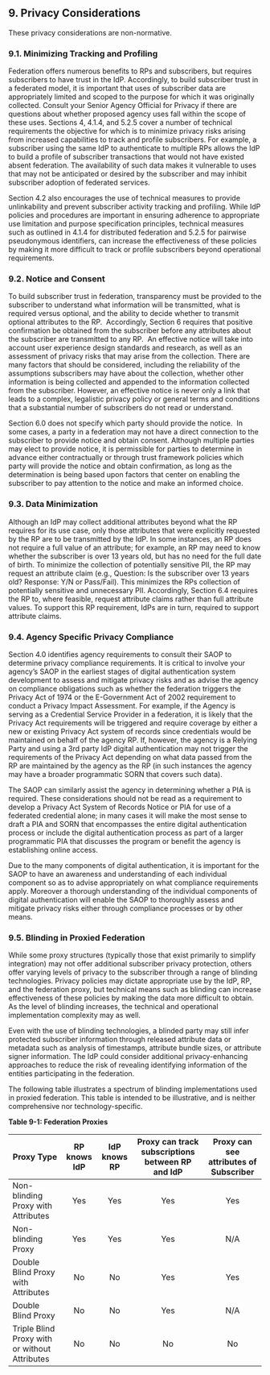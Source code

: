 <a name="sec9"></a>

## <a name="privacy-section-header"></a> 9. Privacy Considerations

These privacy considerations are non-normative.

### 9.1. Minimizing Tracking and Profiling

Federation offers numerous benefits to RPs and subscribers, but requires subscribers to have trust in the IdP. Accordingly, to build subscriber trust in a federated model, it is important that uses of subscriber data are appropriately limited and scoped to the purpose for which it was originally collected. Consult your Senior Agency Official for Privacy if there are questions about whether proposed agency uses fall within the scope of these uses. Sections 4, 4.1.4, and 5.2.5 cover a number of technical requirements the objective for which is to minimize privacy risks arising from increased capabilities to track and profile subscribers. For example, a subscriber using the same IdP to authenticate to multiple RPs allows the IdP to build a profile of subscriber transactions that would not have existed absent federation. The availability of such data makes it vulnerable to uses that may not be anticipated or desired by the subscriber and may inhibit subscriber adoption of federated services.

Section 4.2 also encourages the use of technical measures to provide unlinkability and prevent subscriber activity tracking and profiling. While IdP policies and procedures are important in ensuring adherence to appropriate use limitation and purpose specification principles, technical measures such as outlined in 4.1.4 for distributed federation and 5.2.5 for pairwise pseudonymous identifiers, can increase the effectiveness of these policies by making it more difficult to track or profile subscribers beyond operational requirements.


### 9.2. Notice and Consent

To build subscriber trust in federation, transparency must be provided to the subscriber to understand what information will be transmitted, what is required versus optional, and the ability to decide whether to transmit optional attributes to the RP.  Accordingly, Section 6 requires that positive confirmation be obtained from the subscriber before any attributes about the subscriber are transmitted to any RP.  An effective notice will take into account user experience design standards and research, as well as an assessment of privacy risks that may arise from the collection. There are many factors that should be considered, including the reliability of the assumptions subscribers may have about the collection, whether other information is being collected and appended to the information collected from the subscriber. However, an effective notice is never only a link that leads to a complex, legalistic privacy policy or general terms and conditions that a substantial number of subscribers do not read or understand. 

Section 6.0 does not specify which party should provide the notice.  In some cases, a party in a federation may not have a direct connection to the subscriber to provide notice and obtain consent. Although multiple parties may elect to provide notice, it is permissible for parties to determine in advance either contractually or through trust framework policies which party will provide the notice and obtain confirmation, as long as the determination is being based upon factors that center on enabling the subscriber to pay attention to the notice and make an informed choice.



### 9.3. Data Minimization

Although an IdP may collect additional attributes beyond what the RP requires for its use case, only those attributes that were explicitly requested by the RP are to be transmitted by the IdP. In some instances, an RP does not require a full value of an attribute; for example, an RP may need to know whether the subscriber is over 13 years old, but has no need for the full date of birth. To minimize the collection of potentially sensitive PII, the RP may request an attribute claim (e.g., Question: Is the subscriber over 13 years old? Response: Y/N or Pass/Fail).  This minimizes the RPs collection of potentially sensitive and unnecessary PII.  Accordingly, Section 6.4 requires the RP to, where feasible, request attribute claims rather than full attribute values.  To support this RP requirement, IdPs are in turn, required to support attribute claims.


### 9.4. Agency Specific Privacy Compliance 

Section 4.0 identifies agency requirements to consult their SAOP to determine privacy compliance requirements. It is critical to involve your agency’s SAOP in the earliest stages of digital authentication system development to assess and mitigate privacy risks and as advise the agency on compliance obligations such as whether the federation triggers the Privacy Act of 1974 or the E-Government Act of 2002 requirement to conduct a Privacy Impact Assessment.  For example, if the Agency is serving as a Credential Service Provider in a federation, it is likely that the Privacy Act requirements will be triggered and require coverage by either a new or existing Privacy Act system of records since credentials would be maintained on behalf of the agency RP.  If, however, the agency is a Relying Party and using a 3rd party IdP digital authentication may not trigger the requirements of the Privacy Act depending on what data passed from the RP are maintained by the agency as the RP (in such instances the agency may have a broader programmatic SORN that covers such data).

The SAOP can similarly assist the agency in determining whether a PIA is required. These considerations should not be read as a requirement to develop a Privacy Act System of Records Notice or PIA for use of a federated credential alone; in many cases it will make the most sense to draft a PIA and SORN that encompasses the entire digital authentication process or include the digital authentication process as part of a larger programmatic PIA that discusses the program or benefit the agency is establishing online access.

Due to the many components of digital authentication, it is important for the SAOP to have an awareness and understanding of each individual component so as to advise appropriately on what compliance requirements apply. Moreover a thorough understanding of the individual components of digital authentication will enable the SAOP to thoroughly assess and mitigate privacy risks either through compliance processes or by other means.


### 9.5. <a name="blinding"></a>Blinding in Proxied Federation

While some proxy structures (typically those that exist primarily to simplify integration) may not offer additional subscriber privacy protection, others offer varying levels of privacy to the subscriber through a range of blinding technologies. Privacy policies may dictate appropriate use by the IdP, RP, and the federation proxy, but technical means such as blinding can increase effectiveness of these policies by making the data more difficult to obtain. As the level of blinding increases, the technical and operational implementation complexity may as well.

Even with the use of blinding technologies, a blinded party may still infer protected subscriber information through released attribute data or metadata such as analysis of timestamps, attribute bundle sizes, or attribute signer information. The IdP could consider additional privacy-enhancing approaches to reduce the risk of revealing identifying information of the entities participating in the federation.


The following table illustrates a spectrum of blinding implementations used in proxied federation. This table is intended to be illustrative, and is neither comprehensive nor technology-specific.

<div class="text-center" markdown="1">

**Table 9-1: Federation Proxies**

</div>


|Proxy Type|RP knows IdP|IdP knows RP|Proxy can track subscriptions between RP and IdP|Proxy can see attributes of Subscriber|
|---|:---:|:---:|:---:|:---:|
|Non-blinding Proxy with Attributes|Yes|Yes|Yes|Yes|
|Non-blinding Proxy|Yes|Yes|Yes|N/A|
|Double Blind Proxy with Attributes|No|No|Yes|Yes|
|Double Blind Proxy|No|No|Yes|N/A|
|Triple Blind Proxy with or without Attributes|No|No|No|No|


